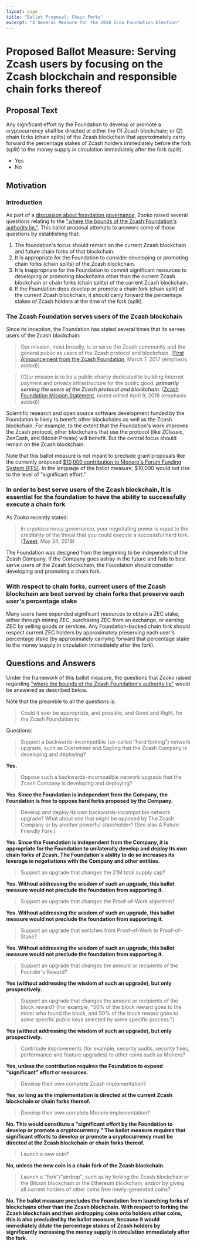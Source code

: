```yaml
---
layout: page
title: "Ballot Proposal: Chain Forks"
excerpt: "A General Measure for the 2018 Zcon Foundation Election"
---
```


# Proposed Ballot Measure:  Serving Zcash users by focusing on the Zcash blockchain and responsible chain forks thereof

## Proposal Text

Any significant effort by the Foundation to develop or promote a cryptocurrency shall be directed at either the (1) Zcash blockchain; or (2) chain forks (chain splits) of the Zcash blockchain that approximately carry forward the percentage stakes of Zcash holders immediately before the fork (split) to the money supply in circulation immediately after the fork (split).

- Yes
- No


## Motivation

### Introduction
As part of a [discussion about foundation governance](https://github.com/ZcashFoundation/ZcashFoundation/issues/56), Zooko raised several questions relating to the ["where the bounds of the Zcash Foundation's authority lie."](https://github.com/ZcashFoundation/ZcashFoundation/issues/56#issuecomment-357319825). This ballot proposal attempts to answers some of those questions by establishing that:

1. The foundation's focus should remain on the current Zcash blockchain and future chain forks of that blockchain.
2. It is appropriate for the Foundation to consider developing or promoting chain forks (chain splits) of the Zcash blockchain.
3. It is inappropriate for the Foundation to commit significant resources to developing or promoting blockchains other than the current Zcash blockchain or chain forks (chain splits) of the current Zcash blockchain.
4. If the Foundation does develop or promote a chain fork (chain split) of the current Zcash blockchain, it should carry forward the percentage stakes of Zcash holders at the time of the fork (split).

### The Zcash Foundation serves users of the Zcash blockchain

Since its inception, the Foundation has stated several times that its serves users of the Zcash blockchain:


> Our mission, most broadly, is to serve the Zcash community and the general public as users of the Zcash protocol and blockchain.
> ([First Announcement from the Zcash Foundation](https://z.cash.foundation//blog/hello-world/), March 7, 2017 (emphasis added))

> [O]ur mission is to be a public charity dedicated to building Internet payment and privacy infrastructure for the public good, ___primarily serving the users of the Zcash protocol and blockchain___.
> ([Zcash Foundation Mission Statement](https://github.com/ZcashFoundation/ZcashFoundation/blob/master/MISSION.md), lasted edited April 9, 2018 (emphasis added))

Scientific research and open source software development funded by the Foundation is likely to benefit other blockchains as well as the Zcash blockchain. For example, to the extent that the Foundation's work improves the Zcash protocol, other blockchains that use the protocol (like ZClassic, ZenCash, and Bitcoin Private) will benefit.  But the central focus should remain on the Zcash blockchain.

Note that this ballot measure is not meant to preclude grant proposals like the currently proposed [$10,000 contribution to Monero's Forum Funding System (FFS)](https://github.com/ZcashFoundation/GrantProposals-2018Q2/issues/17). In the language of the ballot measure, $10,000 would not rise to the level of "significant effort."

### In order to best serve users of the Zcash blockchain, it is essential for the foundation to have the ability to successfully execute a chain fork

As Zooko recently stated:

> In cryptocurrency governance, your negotiating power is equal to the credibility of the threat that you could execute a successful hard fork.
> ([Tweet](https://twitter.com/zooko/status/999735875947790336), May 24, 2018)

The Foundation was designed from the beginning to be independent of the Zcash Company. If the Company goes astray in the future and fails to best serve users of the Zcash blockchain, the Foundation should consider developing and promoting a chain fork.

### With respect to chain forks, current users of the Zcash blockchain are best served by chain forks that preserve each user's percentage stake 

Many users have expended significant resources to obtain a ZEC stake, either through mining ZEC, purchasing ZEC from an exchange, or earning ZEC by selling goods or services. Any Foundation-backed chain fork should respect current ZEC holders by approximately preserving each user's percentage stake (by approximately carrying forward that percentage stake to the money supply in circulation immediately after the fork).

## Questions and Answers

Under the framework of this ballot measure, the questions that Zooko raised regarding ["where the bounds of the Zcash Foundation's authority lie"](https://github.com/ZcashFoundation/ZcashFoundation/issues/56#issuecomment-357319825) would be answered as described below.

Note that the preamble to all the questions is:

> Could it ever be appropriate, and possible, and Good and Right, for the Zcash Foundation to:

Questions:

> Support a backwards-incompatible (so-called “hard forking”) network upgrade, such as Overwinter and Sapling that the Zcash Company is developing and deploying?

**Yes.**

> Oppose such a backwards-incompatible network upgrade that the Zcash Company is developing and deploying?

**Yes. Since the Foundation is independent from the Company, the Foundation is free to oppose hard forks proposed by the Company.**

> Develop and deploy its own backwards-incompatible network upgrade? What about one that might be opposed by The Zcash Company or by another powerful stakeholder? (See also A Future Friendly Fork.)

**Yes. Since the Foundation is independent from the Company, it is appropriate for the Foundation to unilaterally develop and deploy its own chain forks of Zcash. The Foundation's ability to do so increases its leverage in negotiations with the Company and other entities.**

> Support an upgrade that changes the 21M total supply cap?

**Yes. Without addressing the wisdom of such an upgrade, this ballot measure would not preclude the foundation from supporting it.**

> Support an upgrade that changes the Proof-of-Work algorithm?

**Yes. Without addressing the wisdom of such an upgrade, this ballot measure would not preclude the foundation from supporting it.**

>Support an upgrade that switches from Proof-of-Work to Proof-of-Stake?

**Yes. Without addressing the wisdom of such an upgrade, this ballot measure would not preclude the foundation from supporting it.**

>Support an upgrade that changes the amount or recipients of the Founder's Reward?

**Yes (without addressing the wisdom of such an upgrade), but only prospectively.**

> Support an upgrade that changes the amount or recipients of the block reward? (For example, "50% of the block reward goes to the miner who found the block, and 50% of the block reward goes to some specific public keys selected by some specific process.")

**Yes (without addressing the wisdom of such an upgrade), but only prospectively.**

> Contribute improvements (for example, security audits, security fixes, performance and feature upgrades) to other coins such as Monero?

**Yes, unless the contribution requires the Foundation to expend "significant" effort or resources.**

> Develop their own complete Zcash implementation?

**Yes, so long as the implementation is directed at the current Zcash blockchain or chain forks thereof.**

> Develop their own complete Monero implementation?

**No. This would constitute a "significant effort by the Foundation to develop or promote a cryptocurrency." The ballot measure requires that significant efforts to develop or promote a cryptocurrency must be directed at the Zcash blockchain or chain forks thereof.**

> Launch a new coin?

**No, unless the new coin is a chain fork of the Zcash blockchain.**

> Launch a "fork"/"airdrop", such as by forking the Zcash blockchain or the Bitcoin blockchain or the Ethereum blockchain, and/or by giving all current holders of other coins free newly-generated coins?

**No. The ballot measure precludes the Foundation from launching forks of blockchains other than the Zcash blockchain. With respect to forking the Zcash blockchain and then airdropping coins onto holders other coins, this is also precluded by the ballot measure, because it would immediately dilute the percentage stakes of Zcash holders by significantly increasing the money supply in circulation immediately after the fork.**


